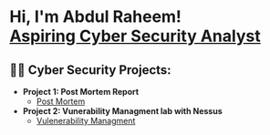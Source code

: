 <h1>Hi, I'm Abdul Raheem! <br/><a href="https://github.com/ARaheeem"> Aspiring Cyber Security Analyst</a>

<h2>👨‍💻 Cyber Security Projects:</h2>

- <b>Project 1: Post Mortem Report</b>
  - [Post Mortem ](https://github.com/ARaheeem/Comprehensive-Post-Mortem-Report/blob/main/README.md)
- <b>Project 2: Vunerability Managment lab with Nessus</b>
  - [Vulenerability Managment ](https://github.com/ARaheeem/Comprehensive-Post-Mortem-Report/blob/main/README.md)
